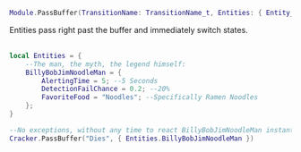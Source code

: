```lua
Module.PassBuffer(TransitionName: TransitionName_t, Entities: { Entity_t })
```
Entities pass right past the buffer and immediately switch states.
<br /><br />

```lua
local Entities = {    
    --The man, the myth, the legend himself:
    BillyBobJimNoodleMan = {
        AlertingTime = 5; --5 Seconds
        DetectionFailChance = 0.2; --20%
        FavoriteFood = "Noodles"; --Specifically Ramen Noodles
    };
}

--No exceptions, without any time to react BillyBobJimNoodleMan instantly disintegrates and dies on the spot
Cracker.PassBuffer("Dies", { Entities.BillyBobJimNoodleMan })
```